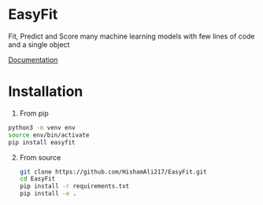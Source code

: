# EasyFit

Fit, Predict and Score many machine learning models with few lines of code and a single object

[Documentation](https://easyfit.readthedocs.io/)

# Installation

1. From pip

```bash
python3 -m venv env
source env/bin/activate
pip install easyfit
```

2. From source

    ```bash
    git clone https://github.com/HishamAli217/EasyFit.git
    cd EasyFit
    pip install -r requirements.txt
    pip install -e .
    ```
    
